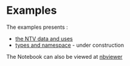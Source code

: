 # Examples
The examples presents :
- [the NTV data and uses](./example_ntv.ipynb)
- [types and namespace](./example_namespace.py) - under construction

The Notebook can also be viewed at [nbviewer](http://nbviewer.org/github/loco-philippe/NTV/tree/main/example)
